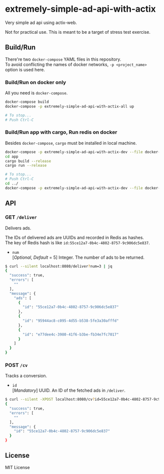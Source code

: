 # extremely-simple-ad-api-with-actix
Very simple ad api using actix-web.

Not for practical use. This is meant to be a target of stress test exercise.

## Build/Run
There're two `docker-compose` YAML files in this repository.  
To avoid conflicting the names of docker networks, `-p <project_name>` option is used here.

### Build/Run on docker only
All you need is `docker-compose`.

```sh
docker-compose build
docker-compose -p extremely-simple-ad-api-with-actix-all up

# To stop...
# Push Ctrl-C
```

### Build/Run app with cargo, Run redis on docker
Besides `docker-compose`, `cargo` must be installed in local machine.

```sh
docker-compose -p extremely-simple-ad-api-with-actix-dev --file docker-compose.dev.yml up -d
cd app
cargo build --release
cargo run --release

# To stop...
# Push Ctrl-C
cd ../
docker-compose -p extremely-simple-ad-api-with-actix-dev --file docker-compose.dev.yml down
```

## API
### GET `/deliver`
Delivers ads.

The IDs of delivered ads are UUIDs and recorded in Redis as hashes.  
The key of Redis hash is like `id:55ce12a7-0b4c-4802-8757-9c906dc5e837`.

- `num`  
  [_Optional_, _Default_ = 5] Integer. The number of ads to be returned.

```sh
$ curl --silent localhost:8080/deliver?num=3 | jq
{
  "success": true,
  "errors": [
    ""
  ],
  "message": {
    "ads": [
      {
        "id": "55ce12a7-0b4c-4802-8757-9c906dc5e837"
      },
      {
        "id": "95944ac8-c095-4d55-b538-5fe3a30afffd"
      },
      {
        "id": "e77dee4c-3980-41f6-b3be-fb34e7fc7017"
      }
    ]
  }
}
```

### POST `/cv`
Tracks a conversion.

- `id`  
  [_Mandatory_] UUID. An ID of the fetched ads in `/deliver`.

```sh
$ curl --silent -XPOST localhost:8080/cv?id=55ce12a7-0b4c-4802-8757-9c906dc5e837 | jq
{
  "success": true,
  "errors": [
    ""
  ],
  "message": {
    "id": "55ce12a7-0b4c-4802-8757-9c906dc5e837"
  }
}
```

## License
MIT License